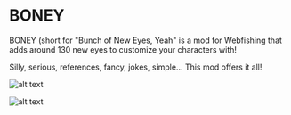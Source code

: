# BONEY
BONEY (short for "Bunch of New Eyes, Yeah" is a mod for Webfishing that adds around 130 new eyes to customize your characters with!

Silly, serious, references, fancy, jokes, simple... This mod offers it all!

![alt text](https://imgur.com/mjsqK21)

![alt text](https://imgur.com/g4AGYIu.png)
